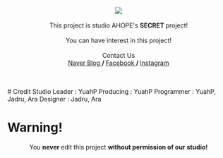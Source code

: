 <p align="center">
	<img src="https://github.com/studio-AHOPE/project_ahope1/blob/master/introduce/img1.jpg"><br><br>
	This project is studio AHOPE's <b> SECRET </b> project!<br><br>
	You can have interest in this project!<br><br>
	Contact Us<br>
	<a href="http://blog.naver.com/studio_ahope"> Naver Blog </a> <b> / </b>
	<a href="https://fb.me/studio.ahope"> Facebook </a> <b> / </b>
	<a href="https://www.instagram.com/studio_ahope/"> Instagram </a> <br>
	<br><br>
	
</p>
#	Credit
	Studio Leader : YuahP
	Producing : YuahP
	Programmer : YuahP, Jadru, Ara
	Designer : Jadru, Ara

#  Warning!
<p align="center">
	You <b> never </b> edit this project <b> without permission of our studio!</b>
</p>
